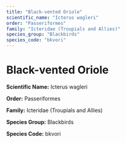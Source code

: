 ```yaml
---
title: "Black-vented Oriole"
scientific_name: "Icterus wagleri"
order: "Passeriformes"
family: "Icteridae (Troupials and Allies)"
species_group: "Blackbirds"
species_code: "bkvori"
---
```


# Black-vented Oriole

**Scientific Name:** Icterus wagleri

**Order:** Passeriformes

**Family:** Icteridae (Troupials and Allies)

**Species Group:** Blackbirds

**Species Code:** bkvori
